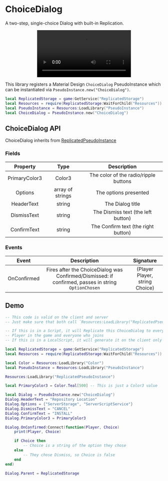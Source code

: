 # ChoiceDialog

A two-step, single-choice Dialog with built-in Replication.

<div align="center">
	<video autoplay loop>
	<source src="../../../assets/videos/ChoiceDialog.mp4" type="video/mp4">
	</source>
	</video>
</div>

This library registers a Material Design `ChoiceDialog` PseudoInstance which can be instantiated via `PseudoInstance.new("ChoiceDialog")`.

```lua
local ReplicatedStorage = game:GetService("ReplicatedStorage")
local Resources = require(ReplicatedStorage:WaitForChild("Resources"))
local PseudoInstance = Resources:LoadLibrary("PseudoInstance")
local ChoiceDialog = PseudoInstance.new("ChoiceDialog")
```

## ChoiceDialog API

ChoiceDialog inherits from [ReplicatedPseudoInstance](../../Classes/ReplicatedPseudoInstance)

### Fields

|Property|Type|Description|
|:-:|:-:|:-:|
|PrimaryColor3|Color3|The color of the radio/ripple buttons|
|Options|array of strings|The options presented|
|HeaderText|string|The Dialog title|
|DismissText|string|The Dismiss text (the left button)|
|ConfirmText|string|The Confirm text (the right button)|

### Events

|Event|Description|Signature|
|:-:|:-:|:-:|
|OnConfirmed|Fires after the ChoiceDialog was Confirmed/Dismissed: if confirmed, passes in string `OptionChosen`|(Player Player, string Choice)|

## Demo
```lua
-- This code is valid on the client and server
-- Just make sure that both call `Resources:LoadLibrary("ReplicatedPseudoInstance")`

-- If this is in a Script, it will Replicate this ChoiceDialog to every
-- Player in the game and everyone who joins
-- If this is in a LocalScript, it will generate it on the client only

local ReplicatedStorage = game:GetService("ReplicatedStorage")
local Resources = require(ReplicatedStorage:WaitForChild("Resources"))

local Color = Resources:LoadLibrary("Color")
local PseudoInstance = Resources:LoadLibrary("PseudoInstance")

Resources:LoadLibrary("ReplicatedPseudoInstance")

local PrimaryColor3 = Color.Teal[500] -- This is just a Color3 value

local Dialog = PseudoInstance.new("ChoiceDialog")
Dialog.HeaderText = "Repository Location"
Dialog.Options = {"ServerStorage", "ServerScriptService"}
Dialog.DismissText = "CANCEL"
Dialog.ConfirmText = "INSTALL"
Dialog.PrimaryColor3 = PrimaryColor3

Dialog.OnConfirmed:Connect(function(Player, Choice)
    print(Player, Choice)

    if Choice then
        -- Choice is a string of the option they chose
    else
        -- They chose Dismiss, so Choice is false
    end
end)

Dialog.Parent = ReplicatedStorage
```
